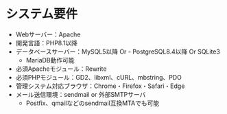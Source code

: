 # システム要件

- Webサーバー：Apache
- 開発言語：PHP8.1以降
- データベースサーバー：MySQL5以降 Or - PostgreSQL8.4以降 Or SQLite3
    - MariaDB動作可能
- 必須Apacheモジュール：Rewrite
- 必須PHPモジュール：GD2、libxml、cURL、mbstring、PDO
- 管理システム対応ブラウザ：Chrome・Firefox・Safari・Edge
- メール送信環境：sendmail or 外部SMTPサーバ 
    - Postfix、qmailなどのsendmail互換MTAでも可能
